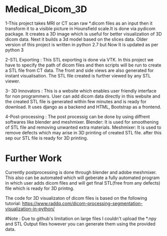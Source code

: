 # Medical_Dicom_3D
1-This project takes MRI or CT scan raw *.dicom files as an input then it transform it to a visible picture in Hounsfield scale.It is done via pydicom package. It creates a 3D image which is useful for better visualization of 3D dicom data. Next it builds a 3d model based on the slices data. Older version of this project is written in python 2.7 but Now It is updated as per python 3 

2-STL Exporting : This STL exporting is done via VTK. In this project we have to specify the path of dicom files and then scripts will be run to create a STL file from CT data. The front and side views are also generated for instant visualisation. The STL file created is further viewed by any STL viewer.

3- 3D Innovators : This is a website which enables user friendly interface for non programmers.  User can add dicom data directly in this website and the created STL file is generated within few minutes and is ready for download. It uses django as a backend and HTML, Bootstrap as a frontend.

4-Post-processing : The post processig can be done by using diffrent softwares like blender and meshmixer. 
Blender: It is used for smoothening of STL file and removing unwanted extra materials.
Meshmixer: It is used to remove defects which may arise in 3D printing of created STL file. after this sep our STL file is ready for 3D printing.

# Further Work
Currently postprocessing is done through blender and adobe meshmixer. This also can be automated which will geberate a fully automated program in which user adds dicom files and will get final STL(free from any defects) file which is ready for 3D printng.

The code for 3D visualizaton of dicom files is based on the following tutorial:
https://www.raddq.com/dicom-processing-segmentation-visualization-in-python/

#Note :
Due to github's limitation on large files I couldn't upload the *.npy and STL Output files however you can generate them using the provided data.
